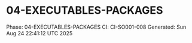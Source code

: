 # 04-EXECUTABLES-PACKAGES
Phase: 04-EXECUTABLES-PACKAGES
CI: CI-SO001-008
Generated: Sun Aug 24 22:41:12 UTC 2025
